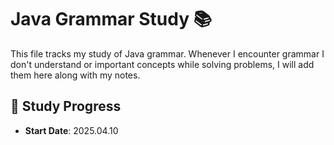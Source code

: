 # Java Grammar Study 📚

This file tracks my study of Java grammar. Whenever I encounter grammar I don't understand or important concepts while solving problems, I will add them here along with my notes.

## 📅 Study Progress

- **Start Date**: 2025.04.10
